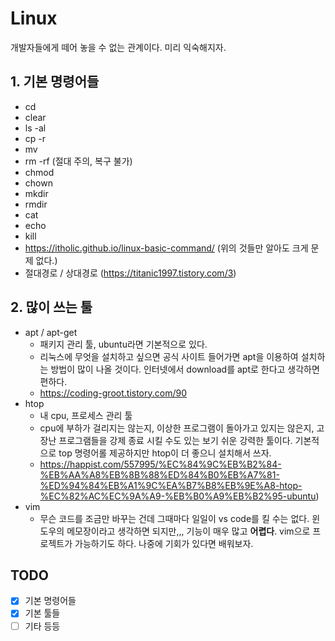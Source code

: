 # Linux

개발자들에게 떼어 놓을 수 없는 관계이다. 미리 익숙해지자.

## 1. 기본 명령어들
- cd
- clear
- ls -al
- cp -r
- mv
- rm -rf (절대 주의, 복구 불가)
- chmod
- chown
- mkdir
- rmdir
- cat
- echo
- kill
- https://itholic.github.io/linux-basic-command/ (위의 것들만 알아도 크게 문제 없다.)
- 절대경로 / 상대경로 (https://titanic1997.tistory.com/3)

## 2. 많이 쓰는 툴
- apt / apt-get
    - 패키지 관리 툴, ubuntu라면 기본적으로 있다.
    - 리눅스에 무엇을 설치하고 싶으면 공식 사이트 들어가면 apt을 이용하여 설치하는 방법이 많이 나올 것이다. 인터넷에서 download를 apt로 한다고 생각하면 편하다.
    - https://coding-groot.tistory.com/90
- htop
    - 내 cpu, 프로세스 관리 툴
    - cpu에 부하가 걸리지는 않는지, 이상한 프로그램이 돌아가고 있지는 않은지, 고장난 프로그램들을 강제 종료 시킬 수도 있는 보기 쉬운 강력한 툴이다. 기본적으로 top 명령어롤 제공하지만 htop이 더 좋으니 설치해서 쓰자.
    - https://happist.com/557995/%EC%84%9C%EB%B2%84-%EB%AA%A8%EB%8B%88%ED%84%B0%EB%A7%81-%ED%94%84%EB%A1%9C%EA%B7%B8%EB%9E%A8-htop-%EC%82%AC%EC%9A%A9-%EB%B0%A9%EB%B2%95-ubuntu)
- vim
    - 무슨 코드를 조금만 바꾸는 건데 그때마다 일일이 vs code를 킬 수는 없다. 윈도우의 메모장이라고 생각하면 되지만,,, 기능이 매우 많고 **어렵다**. vim으로 프로젝트가 가능하기도 하다. 나중에 기회가 있다면 배워보자.

## TODO
- [x] 기본 명령어들
- [x] 기본 툴들
- [ ] 기타 등등
